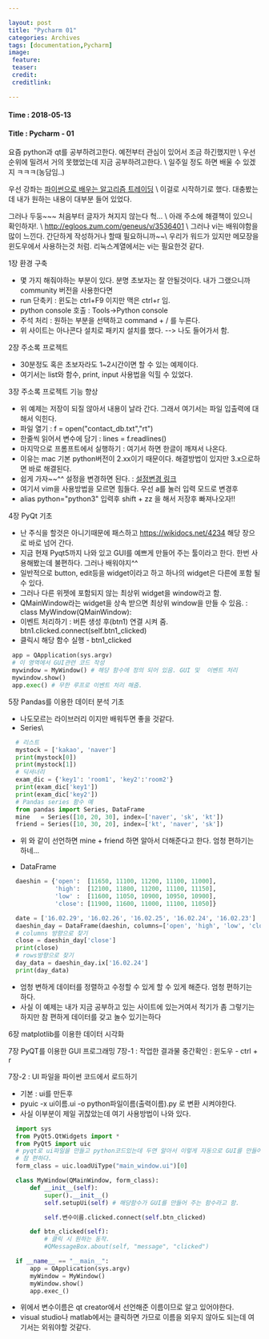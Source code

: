 ```yaml
---

layout: post
title: "Pycharm 01"
categories: Archives
tags: [documentation,Pycharm]
image:
 feature:
 teaser:
 credit:
 creditlink:

---
```


#### Time : 2018-05-13
#### Title : Pycharm - 01
요즘 python과 qt를 공부하려고한다. 예전부터 관심이 있어서 조금 하긴했지만 \\
우선 순위에 밀려서 거의 못했었는데 지금 공부하려고한다. \\
일주일 정도 하면 배울 수 있겠지 ㅋㅋㅋ(농담임..)

우선 강좌는 [파이썬으로 배우는 알고리즘 트레이딩](https://wikidocs.net/3517) \\
이걸로 시작하기로 했다. 대충봤는데 내가 원하는 내용이 대부분 들어 있었다.

그러나 두둥~~~ 처음부터 글자가 쳐지지 않는다 헉... \\
아래 주소에 해결책이 있으니 확인하자!. \\
http://egloos.zum.com/geneus/v/3536401 \\
그러나 vi는 배워야함을 많이 느낀다. 간단하게 작성하거나 할때 필요하니까~~\\
우리가 워드가 있지만 메모장을 윈도우에서 사용하는것 처럼. 리눅스계열에서는 vi는 필요한것 같다.

1장 환경 구축
- 몇 가지 해줘야하는 부분이 있다. 분명 초보자는 잘 안될것이다. 내가 그랬으니까 community 버전을 사용한다면
- run 단축키 : 윈도는 ctrl+F9 이지만 맥은 ctrl+r 임.
- python console 호출 : Tools->Python console
- 주석 처리 : 원하는 부분을 선택하고 command + / 를 누른다.
- 위 사이트는 아나콘다 설치로 패키지 설치를 했다. --> 나도 들어가서 함.

2장 주소록 프로젝트
- 30분정도 혹은 초보자라도 1~2시간이면 할 수 있는 예제이다.
- 여기서는 list와 함수, print, input 사용법을 익힐 수 있었다.

3장 주소록 프로젝트 기능 향상
- 위 예제는 저장이 되질 않아서 내용이 날라 간다. 그래서 여기서는 파일 입출력에 대해서 익힌다.
- 파일 열기 : f = open("contact_db.txt","rt")
- 한줄씩 읽어서 변수에 담기 : lines = f.readlines()
- 마지막으로 프롬프트에서 실행하기 : 여기서 하면 한글이 깨져서 나온다.
- 이유는 mac 기본 python버전이 2.xx이기 때문이다. 해결방법이 있지만 3.x으로하면 바로 해결된다.
- 쉽게 가자~~^^ 설정을 변경하면 된다. : [설정변경 링크](http://stage.hints.binaryage.com/how-to-install-python-3-2-3-on-mac-os-x/)
- 여기서 vim을 사용방법을 모르면 힘들다. 우선 a를 눌러 입력 모드로 변경후
- alias python="python3" 입력후 shift + zz 을 해서 저장후 빠져나오자!!

4장 PyQt 기초
- 난 주식을 할것은 아니기때문에 패스하고 https://wikidocs.net/4234 해당 장으로 바로 넘어 간다.
- 지금 현재 Pyqt5까지 나와 있고 GUI를 예쁘게 만들어 주는 툴이라고 한다. 한번 사용해봤는데 불편하다. 그러나 배워야지^^
- 일반적으로 button, edit등을 widget이라고 하고 하나의 widget은 다른에 포함 될 수 있다.
- 그러나 다른 위젯에 포함되지 않는 최상위 widget을 window라고 함.
- QMainWindow라는 widget을 상속 받으면 최상위 window을 만들 수 있음. : class MyWindow(QMainWindow):
- 이벤트 처리하기 : 버튼 생성 후(btn1) 연결 시켜 줌. btn1.clicked.connect(self.btn1_clicked)
- 클릭시 해당 함수 실행 - btn1_clicked
~~~ python
 app = QApplication(sys.argv)
 # 이 영역에서 GUI관련 코드 작성
 mywindow = MyWindow() # 해당 함수에 정의 되어 있음. GUI 및  이벤트 처리
 mywindow.show()
 app.exec() # 무한 루프로 이벤트 처리 해줌.
~~~

5장 Pandas를 이용한  데이터 분석 기초
- 나도모르는 라이브러리 이지만 배워두면 좋을 것같다.
- Series\\
~~~ python
  # 리스트
  mystock = ['kakao', 'naver']
  print(mystock[0])
  print(mystock[1])
  # 딕셔너리
  exam_dic = {'key1': 'room1', 'key2':'room2'}
  print(exam_dic['key1'])
  print(exam_dic['key2'])
  # Pandas series 함수 예
  from pandas import Series, DataFrame
  mine   = Series([10, 20, 30], index=['naver', 'sk', 'kt'])
  friend = Series([10, 30, 20], index=['kt', 'naver', 'sk'])
~~~
- 위 와 같이 선언하면 mine + friend 하면 알아서 더해준다고 한다. 엄청 편하기는 하네...

- DataFrame
~~~ python
  daeshin = {'open':  [11650, 11100, 11200, 11100, 11000],
             'high':  [12100, 11800, 11200, 11100, 11150],
             'low' :  [11600, 11050, 10900, 10950, 10900],
             'close': [11900, 11600, 11000, 11100, 11050]}

  date = ['16.02.29', '16.02.26', '16.02.25', '16.02.24', '16.02.23']
  daeshin_day = DataFrame(daeshin, columns=['open', 'high', 'low', 'close'], index=date)
  # columns 방향으로 찾기
  close = daeshin_day['close']
  print(close)
  # rows방향으로 찾기
  day_data = daeshin_day.ix['16.02.24']
  print(day_data)
~~~



- 엄청 변하게 데이터를 정렬하고 수정할 수 있게 할 수 있게 해준다. 엄청 편하기는 하다.
- 사실 이 예제는 내가 지금 공부하고 있는 사이트에 있는거여서 적기가 좀 그렇기는하지만 참 편하게 데이터를 갖고 놀수 있기는하다

6장 matplotlib를 이용한 데이터 시각화

7장 PyQT를 이용한 GUI 프로그래밍
7장-1 :
작업한 결과물 중간확인 : 윈도우 - ctrl + r

7장-2 : UI 파일을 파이썬 코드에서 로드하기
- 기본 : ui를 만든후
- pyuic -x ui이름.ui -o python파일이름(출력이름).py 로 변환 시켜야한다.
- 사실 이부분이 제일 귀찮았는데 여기 사용방법이 나와 있다.
~~~ python
  import sys
  from PyQt5.QtWidgets import *
  from PyQt5 import uic
  # pyqt로 ui파일을 만들고 python코드있는데 두면 알아서 이렇게 자동으로 GUI를 만들어 줄 것이다.
  # 참 편하다.
  form_class = uic.loadUiType("main_window.ui")[0]

  class MyWindow(QMainWindow, form_class):
      def __init__(self):
          super().__init__()
          self.setupUi(self) # 해당함수가 GUI를 만들어 주는 함수라고 함.

          self.변수이름.clicked.connect(self.btn_clicked)

      def btn_clicked(self):
          # 클릭 시 원하는 동작.
          #QMessageBox.about(self, "message", "clicked")

  if __name__ == "__main__":
      app = QApplication(sys.argv)
      myWindow = MyWindow()
      myWindow.show()
      app.exec_()
~~~
- 위에서 변수이름은 qt creator에서 선언해준 이름이므로 알고 있어야한다.
- visual studio나 matlab에서는 클릭하면 가므로 이름을 외우지 않아도 되는데 여기서는 외워야할 것같다.
